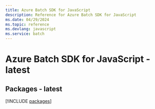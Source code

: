 ```yaml
---
title: Azure Batch SDK for JavaScript
description: Reference for Azure Batch SDK for JavaScript
ms.date: 04/29/2024
ms.topic: reference
ms.devlang: javascript
ms.service: batch
---
```

# Azure Batch SDK for JavaScript - latest
## Packages - latest
[!INCLUDE [packages](batch-index.md)]